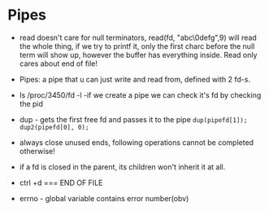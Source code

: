 # Pipes #

- read doesn't care for null terminators, read(fd, "abc\0defg",9) will read the whole thing, if we try to printf it, only the first charc before the null term will show up, however the buffer has everything inside. Read only cares about end of file!

- Pipes: a pipe that u can just write and read from, defined with 2 fd-s.

- ls /proc/3450/fd -l -if we create a pipe we can check it's fd by checking the pid

- dup - gets the first free fd and passes it to the pipe 
```dup(pipefd[1]);```
```dup2(pipefd[0], 0);```
- always close unused ends, following operations cannot be completed otherwise!
- if a fd is closed in the parent, its children won't inherit it at all.
- ctrl +d === END OF FILE

- errno - global variable contains error number(obv)




